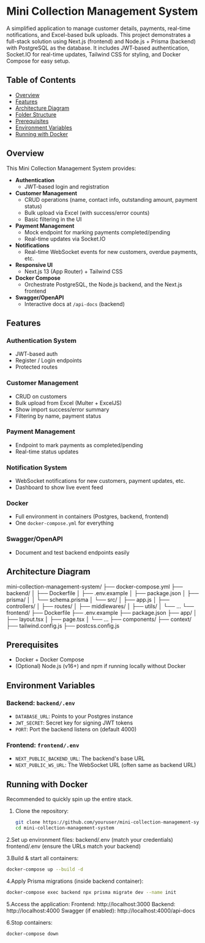 # Mini Collection Management System

A simplified application to manage customer details, payments, real-time notifications, and Excel-based bulk uploads. This project demonstrates a full-stack solution using Next.js (frontend) and Node.js + Prisma (backend) with PostgreSQL as the database. It includes JWT-based authentication, Socket.IO for real-time updates, Tailwind CSS for styling, and Docker Compose for easy setup.

## Table of Contents

- [Overview](#overview)
- [Features](#features)
- [Architecture Diagram](#architecture-diagram)
- [Folder Structure](#folder-structure)
- [Prerequisites](#prerequisites)
- [Environment Variables](#environment-variables)
- [Running with Docker](#running-with-docker)

## Overview

This Mini Collection Management System provides:

- **Authentication**
  - JWT-based login and registration
- **Customer Management**
  - CRUD operations (name, contact info, outstanding amount, payment status)
  - Bulk upload via Excel (with success/error counts)
  - Basic filtering in the UI
- **Payment Management**
  - Mock endpoint for marking payments completed/pending
  - Real-time updates via Socket.IO
- **Notifications**
  - Real-time WebSocket events for new customers, overdue payments, etc.
- **Responsive UI**
  - Next.js 13 (App Router) + Tailwind CSS
- **Docker Compose**
  - Orchestrate PostgreSQL, the Node.js backend, and the Next.js frontend
- **Swagger/OpenAPI**
  - Interactive docs at `/api-docs` (backend)

## Features

### Authentication System
- JWT-based auth
- Register / Login endpoints
- Protected routes

### Customer Management
- CRUD on customers
- Bulk upload from Excel (Multer + ExcelJS)
- Show import success/error summary
- Filtering by name, payment status

### Payment Management
- Endpoint to mark payments as completed/pending
- Real-time status updates

### Notification System
- WebSocket notifications for new customers, payment updates, etc.
- Dashboard to show live event feed

### Docker
- Full environment in containers (Postgres, backend, frontend)
- One `docker-compose.yml` for everything

### Swagger/OpenAPI
- Document and test backend endpoints easily

## Architecture Diagram
mini-collection-management-system/
├── docker-compose.yml
├── backend/
│ ├── Dockerfile
│ ├── .env.example
│ ├── package.json
│ ├── prisma/
│ │ └── schema.prisma
│ └── src/
│ ├── app.js
│ ├── controllers/
│ ├── routes/
│ ├── middlewares/
│ ├── utils/
│ └── ...
└── frontend/
├── Dockerfile
├── .env.example
├── package.json
├── app/
│ ├── layout.tsx
│ ├── page.tsx
│ └── ...
├── components/
├── context/
├── tailwind.config.js
├── postcss.config.js


## Prerequisites

- Docker + Docker Compose
- (Optional) Node.js (v16+) and npm if running locally without Docker

## Environment Variables

### Backend: `backend/.env`

- `DATABASE_URL`: Points to your Postgres instance
- `JWT_SECRET`: Secret key for signing JWT tokens
- `PORT`: Port the backend listens on (default 4000)

### Frontend: `frontend/.env`

- `NEXT_PUBLIC_BACKEND_URL`: The backend's base URL
- `NEXT_PUBLIC_WS_URL`: The WebSocket URL (often same as backend URL)

## Running with Docker

Recommended to quickly spin up the entire stack.

1. Clone the repository:
   ```bash
   git clone https://github.com/youruser/mini-collection-management-system.git
   cd mini-collection-management-system
   ```
2.Set up environment files:
  backend/.env (match your credentials)
  frontend/.env (ensure the URLs match your backend)
  
3.Build & start all containers:
  ```bash
  docker-compose up --build -d
  ```
4.Apply Prisma migrations (inside backend container):
  ```bash
  docker-compose exec backend npx prisma migrate dev --name init
  ```
5.Access the application:
  Frontend: http://localhost:3000
  Backend: http://localhost:4000
  Swagger (if enabled): http://localhost:4000/api-docs

6.Stop containers:
  ```bash
  docker-compose down
```
